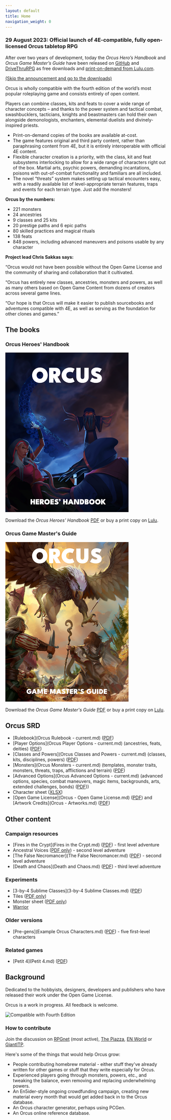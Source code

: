 ```yaml
---
layout: default
title: Home
navigation_weight: 0
---
```


### 29 August 2023: Official launch of 4E-compatible, fully open-licensed Orcus tabletop RPG

After over two years of development, today the *Orcus Hero’s Handbook* and *Orcus Game Master’s Guide* have been released on [GitHub](#the-books) and [DriveThruRPG](https://www.drivethrurpg.com/browse/pub/22803/Ludos-Games) as free downloads and [print-on-demand from Lulu.com](https://www.lulu.com/search?contributor=Chris+Sakkas&page=1&pageSize=10&adult_audience_rating=00). 

[(Skip the announcement and go to the downloads)](#the-books)

Orcus is wholly compatible with the fourth edition of the world’s most popular roleplaying game and consists entirely of open content. 

Players can combine classes, kits and feats to cover a wide range of character concepts – and thanks to the power system and tactical combat, swashbucklers, tacticians, knights and beastmasters can hold their own alongside demonologists, enchanters, elemental duelists and divinely-inspired priests. 

* Print-on-demand copies of the books are available at-cost.
* The game features original and third party content, rather than paraphrasing content from 4E, but it is entirely interoperable with official 4E content. 
* Flexible character creation is a priority, with the class, kit and feat subsystems interlocking to allow for a wide range of characters right out of the box. Martial arts, psychic powers, demanding incantations, poisons with out-of-combat functionality and familiars are all included. 
* The novel “threats” system makes setting up tactical encounters easy, with a readily available list of level-appropriate terrain features, traps and events for each terrain type. Just add the monsters! 

**Orcus by the numbers:** 

* 221 monsters
* 24 ancestries
* 9 classes and 25 kits
* 20 prestige paths and 6 epic paths
* 80 skilled practices and magical rituals 
* 138 feats
* 848 powers, including advanced maneuvers and poisons usable by any character

**Project lead Chris Sakkas says:**

“Orcus would not have been possible without the Open Game License and the community of sharing and collaboration that it cultivated.

“Orcus has entirely new classes, ancestries, monsters and powers, as well as many others based on Open Game Content from dozens of creators across several game lines.

“Our hope is that Orcus will make it easier to publish sourcebooks and adventures compatible with 4E, as well as serving as the foundation for other clones and games.” 

## The books

### Orcus Heroes' Handbook

<img src="https://github.com/Sanglorian/orcus/raw/main/pics/Heroes'%20Handbook%20-%20small.png" />

Download the *Orcus Heroes' Handbook* <a href="https://github.com/Sanglorian/orcus/raw/main/Orcus%20Heroes'%20Handbook.pdf">PDF</a> or buy a print copy on <a href="https://www.lulu.com/shop/chris-sakkas/orcus-heroes-handbook/paperback/product-wdjdr4.html">Lulu</a>.

### Orcus Game Master's Guide

<img src="https://github.com/Sanglorian/orcus/raw/main/pics/Game%20Master's%20Guide%20-%20small.png" />

Download the *Orcus Game Master's Guide* <a href="https://raw.githubusercontent.com/Sanglorian/orcus/main/Orcus%20Game%20Master's%20Guide.pdf">PDF</a> or buy a print copy on <a href="https://www.lulu.com/shop/chris-sakkas/orcus-game-masters-guide/paperback/product-ezm4zw.html">Lulu</a>.

## Orcus SRD

* [Rulebook](Orcus Rulebook - current.md) ([PDF](https://github.com/Sanglorian/orcus/raw/main/Orcus%20Rulebook%20-%20current.pdf))
* [Player Options](Orcus Player Options - current.md) (ancestries, feats, deities) ([PDF](https://github.com/Sanglorian/orcus/raw/main/Orcus%20Player%20Options%20-%20current.pdf))
* [Classes and Powers](Orcus Classes and Powers - current.md) (classes, kits, disciplines, powers) ([PDF](https://github.com/Sanglorian/orcus/raw/main/Orcus%20Classes%20and%20Powers%20-%20current.pdf)) 
* [Monsters](Orcus Monsters - current.md) (templates, monster traits, monsters, threats, traps, afflictions and terrain) ([PDF](https://github.com/Sanglorian/orcus/raw/main/Orcus%20Monsters%20-%20current.pdf))
* [Advanced Options](Orcus Advanced Options - current.md) (advanced options, species, combat maneuvers, magic items, backgrounds, arts, extended challenges, bonds) ([PDF](https://github.com/Sanglorian/orcus/raw/main/Orcus%20Advanced%20Options%20-%20current.pdf)))
* Character sheet ([XLSX](https://github.com/Sanglorian/orcus/raw/main/Character%20Sheet.xlsx))
* [Open Game License](Orcus - Open Game License.md) ([PDF](https://github.com/Sanglorian/orcus/raw/main/Orcus%20-%20Open%20Game%20License.pdf)) and [Artwork Credits](Orcus - Artworks.md) ([PDF](https://github.com/Sanglorian/orcus/raw/main/Orcus%20-%20Artworks.pdf))

## Other content

### Campaign resources

* [Fires in the Crypt](Fires in the Crypt.md) ([PDF](https://github.com/Sanglorian/orcus/blob/main/Fires%20in%20the%20Crypt.pdf)) - first level adventure
* Ancestral Voices ([PDF only](https://github.com/Sanglorian/orcus/blob/main/Ancestral%20Voices%20(Level%202).pdf)) - second level adventure
* [The False Necromancer](The False Necromancer.md) ([PDF](https://github.com/Sanglorian/orcus/blob/main/The%20False%20Necromancer.pdf)) - second level adventure
* [Death and Chaos](Death and Chaos.md) ([PDF](https://github.com/Sanglorian/orcus/blob/main/Death%20and%20Chaos.pdf)) - third level adventure

### Experiments

* [3-by-4 Sublime Classes](3-by-4 Sublime Classes.md) ([PDF](https://github.com/Sanglorian/orcus/raw/main/3-by-4%20Sublime%20Classes.pdf))
* Tiles ([PDF only](https://github.com/Sanglorian/orcus/blob/main/tiles/tiles-merged.pdf))
* Monster sheet ([PDF only](https://github.com/Sanglorian/orcus/raw/main/Monster%20Sheet%20%5BFinal%5D.pdf))
* [Warrior](Warrior.md)

### Older versions

* [Pre-gens](Example Orcus Characters.md) ([PDF](https://github.com/Sanglorian/orcus/blob/main/Example%20Orcus%20Characters.pdf)) - five first-level characters

### Related games

* [Petit 4](Petit 4.md) ([PDF](https://github.com/Sanglorian/orcus/blob/main/Petit%204.pdf))

## Background

Dedicated to the hobbyists, designers, developers and publishers who have released their work under the Open Game License.

Orcus is a work in progress. All feedback is welcome. 

![Compatible with Fourth Edition](https://github.com/Sanglorian/orcus/raw/main/Compatible%20with%20Fourth%20Edition.png)

### How to contribute

Join the discussion on [RPGnet](https://forum.rpg.net/index.php?threads/4e-introducing-orcus-a-fourth-edition-retro-clone.878174/) (most active), [The Piazza](https://www.thepiazza.org.uk/bb/viewtopic.php?f=36&t=26561), [EN World](https://www.enworld.org/threads/introducing-orcus-a-4e-retroclone.685145/) or [GiantITP](https://forums.giantitp.com/showthread.php?628077-Introducing-Orcus-a-Fourth-Edition-retro-clone).

Here's some of the things that would help Orcus grow: 

* People contributing homebrew material - either stuff they've already written for other games or stuff that they write especially for Orcus.
* Experienced players going through monsters, powers, etc., and tweaking the balance, even removing and replacing underwhelming powers.
* An En5ider-style ongoing crowdfunding campaign, creating new material every month that would get added back in to the Orcus database.
* An Orcus character generator, perhaps using PCGen.
* An Orcus online reference database.

